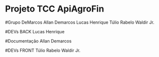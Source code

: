 # Projeto TCC ApiAgroFin
#Grupo DeMarcos
Allan Demarcos
Lucas Henrique
Túlio Rabelo
Waldir Jr.

#DEVs BACK
Lucas Henrique 

#Documentação
Allan Demarcos

#DEVs FRONT
Túlio Rabelo
Waldir Jr.
